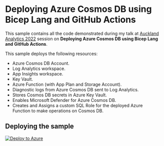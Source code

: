 # Deploying Azure Cosmos DB using Bicep Lang and GitHub Actions

This sample contains all the code demonstrated during my talk at [Auckland Analytics 2022](https://analytics-friday-auckland.sessionize.com/session/342929) session on **Deploying Azure Cosmos DB using Bicep Lang and GitHub Actions**.

This sample deploys the following resources:

- Azure Cosmos DB Account.
- Log Analytics workspace.
- App Insights workspace.
- Key Vault.
- Azure Function (with App Plan and Storage Account).
- Diagnostic logs from Azure Cosmos DB sent to Log Analytics.
- Stores Cosmos DB secrets in Azure Key Vault.
- Enables Microsoft Defender for Azure Cosmos DB.
- Creates and Assigns a custom SQL Role for the deployed Azure Function to make operations on Cosmos DB.

## Deploying the sample

[![Deploy to Azure](https://aka.ms/deploytoazurebutton)](https://portal.azure.com/#create/Microsoft.Template/uri/https%3A%2F%2Fraw.githubusercontent.com%2Fwillvelida%2Fcosmos-db-bicep-sample%2Fmain%2Fdeploy%2Fazuredeploy.json)